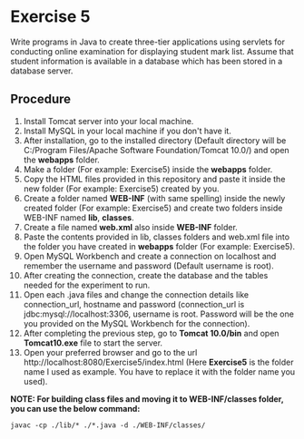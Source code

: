 # Exercise 5

Write programs in Java to create three-tier applications using servlets for conducting online examination for displaying student mark list. Assume that student information is
available in a database which has been stored in a database server.

## Procedure

1. Install Tomcat server into your local machine.
2. Install MySQL in your local machine if you don't have it.
3. After installation, go to the installed directory (Default directory will be C:/Program Files/Apache Software Foundation/Tomcat 10.0/) and open the <strong>webapps</strong> folder.
4. Make a folder (For example: Exercise5) inside the <strong>webapps</strong> folder.
5. Copy the HTML files provided in this repository and paste it inside the new folder (For example: Exercise5) created by you.
6. Create a folder named <strong>WEB-INF</strong> (with same spelling) inside the newly created folder (For example: Exercise5) and create two folders inside WEB-INF named <strong>lib</strong>, <strong>classes</strong>.
7. Create a file named <strong>web.xml</strong> also inside <strong>WEB-INF</strong> folder.
8. Paste the contents provided in lib, classes folders and web.xml file into the folder you have created in <strong>webapps</strong> folder (For example: Exercise5).
9. Open MySQL Workbench and create a connection on localhost and remember the username and password (Default username is root).
10. After creating the connection, create the database and the tables needed for the experiment to run.
11. Open each .java files and change the connection details like connection_url, hostname and password (connection_url is jdbc:mysql://localhost:3306, username is root. Password will be the one you provided on the MySQL Workbench for the connection).
12. After completing the previous step, go to <strong>Tomcat 10.0/bin</strong> and open <strong>Tomcat10.exe</strong> file to start the server.
13. Open your preferred browser and go to the url http://localhost:8080/Exercise5/index.html (Here <strong>Exercise5</strong> is the folder name I used as example. You have to replace it with the folder name you used).

<strong>NOTE: For building class files and moving it to WEB-INF/classes folder, you can use the below command:</strong>

```shell
javac -cp ./lib/* ./*.java -d ./WEB-INF/classes/
```
